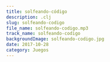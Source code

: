 ```yaml
---
title: solfeando-código
description: .clj
slug: solfeando-codigo
file_name: solfeando-codigo.mp3
track_name: solfeando-codigo
backgroundImage: solfeando-codigo.jpg
date: 2017-10-28
category: Juegos
---
```


<img src="/music/solfeando-codigo/solfeando-codigo.jpg" alt="">